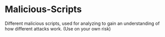 # Malicious-Scripts
Different malicious scripts, used for analyzing to gain an understanding of how different attacks work. (Use on your own risk)
